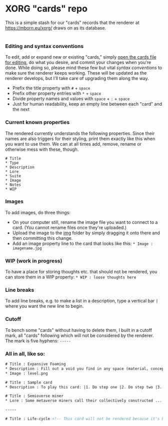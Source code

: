 # XORG "cards" repo
This is a simple stash for our "cards" records that the renderer at https://mborn.eu/xorg/ draws on as its database.
<br/>
<br/>

### Editing and syntax conventions
To edit, add or expand new or existing "cards," simply [open the cards file for editing](https://github.com/XORGanon/cards/edit/main/cards), do what you desire, and commit your changes when you're done. While doing so, please mind these few but vital _syntax conventions_ to make sure the renderer keeps working. These will be updated as the renderer develops, but I'll take care of upgrading them along the way.

* Prefix the title property with `#` + `space`
* Prefix other property entries with `*` + `space`
* Divide property names and values with `space` + `:` + `space`
* Just for human readability, keep an empty line between each "card" and the next

### Current known properties
The rendered currently understands the following properties. Since their names are also triggers for their styling, print them exactly like this when you want to use them. We can at all times add, remove, rename or otherwise mess with these, though. 
```
# Title
* Type
* Description
* Lore
* Suite
* Image
* Notes
* WIP
```
### Images
To add images, do three things:

* On your computer still, rename the image file you want to connect to a card. (You cannot rename files once they're uploaded.)
* Upload the image to the [img](https://github.com/XORGanon/cards/tree/main/img) folder by simply dragging it onto there and then committing this change.
* Add an image property line to the card that looks like this: `* Image : imagename.jpg`

### WIP (work in progress)
To have a place for storing thoughts etc. that should not be rendered, you can store them in a WIP property: `* WIP : loose thoughts here`

### Line breaks
To add line breaks, e.g. to make a list in a description, type a vertical bar `|` where you want the new line to begin.

### Cutoff
To bench some "cards" without having to delete them, I built in a cutoff mark, all "cards" following which will not be considered by the renderer. The mark is five hyphens: `-----`

### All in all, like so:
```html
# Title : Expansive Foaming
* Description : Fill out a void you find in any space (material, conceptual, ...
* Image : level.png

# Title : Sample card
* Description : To play this card: |1. Do step one |2. Do step two |3. Do step three

# Title : Semioverse miner
* Lore : Some metaverse miners call their collectively constructed ...

-----

# Title : Life-cycle <!-- This card will not be rendered because it's behind the cutoff mark -->
```

